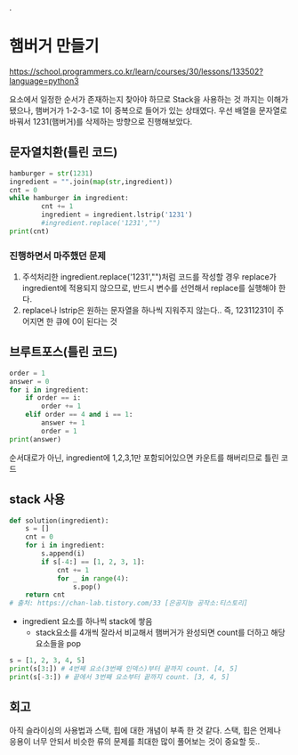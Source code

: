 .
# 햄버거 만들기

https://school.programmers.co.kr/learn/courses/30/lessons/133502?language=python3

요소에서 일정한 순서가 존재하는지 찾아야 하므로 Stack을 사용하는 것 까지는 이해가 됐으나, 햄버거가 1-2-3-1로 1이 중복으로 들어가 있는 상태였다. 우선 배열을 문자열로 바꿔서 1231(햄버거)를 삭제하는 방향으로 진행해보았다.

## 문자열치환(틀린 코드)

```python
hamburger = str(1231)
ingredient = "".join(map(str,ingredient))
cnt = 0
while hamburger in ingredient:
        cnt += 1
        ingredient = ingredient.lstrip('1231')
        #ingredient.replace('1231',"")
print(cnt)
```

### 진행하면서 마주했던 문제

1. 주석처리한 ingredient.replace('1231',"")처럼 코드를 작성할 경우 replace가 ingredient에 적용되지 않으므로, 반드시 변수를 선언해서 replace를 실행해야 한다.
2. replace나 lstrip은 원하는 문자열을 하나씩 지워주지 않는다.. 즉, 12311231이 주어지면 한 큐에 0이 된다는 것

## 브루트포스(틀린 코드)

```python
order = 1
answer = 0
for i in ingredient:
    if order == i:
        order += 1
    elif order == 4 and i == 1:
        answer += 1
        order = 1
print(answer)
```

순서대로가 아닌, ingredient에 1,2,3,1만 포함되어있으면 카운트를 해버리므로 틀린 코드

## stack 사용

```python
def solution(ingredient):
    s = []
    cnt = 0
    for i in ingredient:
        s.append(i)
        if s[-4:] == [1, 2, 3, 1]:
            cnt += 1
            for _ in range(4):
                s.pop()
    return cnt
# 출처: https://chan-lab.tistory.com/33 [은공지능 공작소:티스토리]
```

- ingredient 요소를 하나씩 stack에 쌓음
  - stack요소를 4개씩 잘라서 비교해서 햄버거가 완성되면 count를 더하고 해당 요소들을 pop

```python
s = [1, 2, 3, 4, 5]
print(s[3:]) # 4번째 요소(3번째 인덱스)부터 끝까지 count. [4, 5]
print(s[-3:]) # 끝에서 3번째 요소부터 끝까지 count. [3, 4, 5]
```

## 회고

아직 슬라이싱의 사용법과 스택, 힙에 대한 개념이 부족 한 것 같다.
스택, 힙은 언제나 응용이 너무 안되서 비슷한 류의 문제를 최대한 많이 풀어보는 것이 중요할 듯..
